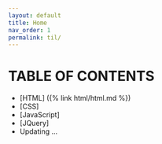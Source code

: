 ```yaml
---
layout: default
title: Home
nav_order: 1
permalink: til/
---
```

# TABLE OF CONTENTS
- [HTML] ({% link html/html.md %})
- [CSS]
- [JavaScript]
- [JQuery]
- Updating ...
